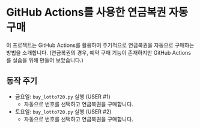 # GitHub Actions를 사용한 연금복권 자동 구매

이 프로젝트는 GitHub Actions를 활용하여 주기적으로 연금복권을 자동으로 구매하는 방법을 소개합니다. 
(연금복권의 경우, 예약 구매 기능이 존재하지만 GitHub Actions를 실습을 위해 만들어 보았습니다.)

## 동작 주기

- 금요일: `buy_lotto720.py` 실행 (USER #1)
  - 자동으로 번호를 선택하고 연금복권을 구매합니다.
- 토요일: `buy_lotto720.py` 실행 (USER #2)
  - 자동으로 번호를 선택하고 연금복권을 구매합니다.
